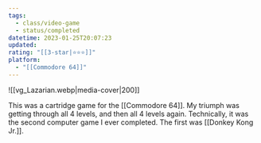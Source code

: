 ```yaml
---
tags:
  - class/video-game
  - status/completed
datetime: 2023-01-25T20:07:23
updated: 
rating: "[[3-star|⭐️⭐️⭐️]]"
platform:
  - "[[Commodore 64]]"
---
```

![[vg_Lazarian.webp|media-cover|200]]

This was a cartridge game for the [[Commodore 64]]. My triumph was getting through all 4 levels, and then all 4 levels again. Technically, it was the second computer game I ever completed. The first was [[Donkey Kong Jr.]].
